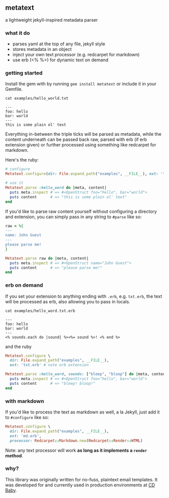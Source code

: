 ## metatext

a lightweight jekyll-inspired metadata parser

### what it do

* parses yaml at the top of any file, jekyll style
* stores metadata in an object
* inject your own text processor (e.g. redcarpet for markdown)
* use erb (<% %>) for dynamic text on demand

### getting started

Install the gem with by running `gem install metatext` or include it in your Gemfile.

`cat examples/hello_world.txt`

```
---
foo: hello
bar: world
---
this is some plain ol' text
```

Everything in-between the triple ticks will be parsed as metadata, while the
content underneath can be passed back raw, parsed with erb (if erb extension given)
or further processed using something like redcarpet for markdown.

Here's the ruby:

```ruby
# configure
Metatext.configure(dir: File.expand_path("examples", __FILE__), ext: 'txt')

# use it
Metatext.parse :hello_word do |meta, content|
  puts meta.inspect # => #<OpenStruct foo="hello", bar="world">
  puts content      # => "this is some plain ol' text"
end
```

If you'd like to parse raw content yourself without configuring a directory and
extension, you can simply pass in any string to `#parse` like so:

```ruby
raw = %{
---
name: John Guest
---
please parse me!
}

Metatext.parse raw do |meta, content|
  puts meta.inspect # => #<OpenStruct name="John Guest">
  puts content      # => "please parse me!"
end
```

### erb on demand

If you set your extension to anything ending with `.erb`, e.g. `txt.erb`, the
text will be processed as erb, also allowing you to pass in locals.

`cat examples/hello_word.txt.erb`

```
---
foo: hello
bar: world
---
<% sounds.each do |sound| %><%= sound %>! <% end %>
```

and the ruby

```ruby
Metatext.configure \
  dir: File.expand_path("examples", __FILE__),
  ext: 'txt.erb' # note erb extension

Metatext.parse :hello_word, sounds: ["bleep", "bloop"] do |meta, content|
  puts meta.inspect # => #<OpenStruct foo="hello", bar="world">
  puts content      # => "bleep! bloop!"
end
```

### with markdown

If you'd like to process the text as markdown as well, a la Jekyll, just add it to
`#configure` like so:

```ruby
Metatext.configure \
  dir: File.expand_path("examples", __FILE__),
  ext: 'md.erb',
  processor: Redcarpet::Markdown.new(Redcarpet::Render::HTML)
```

Note: any text processor will work **as long as it implements a `render` method**.

### why?

This library was originally written for no-fuss, plaintext email templates. It was developed
for and currently used in production environments at [CD Baby](http://www.cdbaby.com/).
